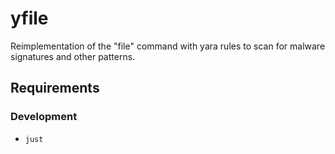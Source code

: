 # yfile

Reimplementation of the "file" command with yara rules to scan for malware signatures and other patterns.

## Requirements

### Development
- `just`

